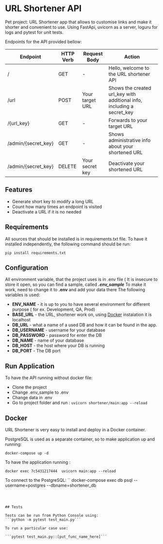 # URL Shortener API

Pet project: URL Shortener app that allows to customise links and make it shorter and convenient to use.
Using FastApi, uvicorn as a server, loguru for logs and pytest for unit tests.

Endpoints for the API provided bellow:

| Endpoint | HTTP Verb | Request Body | Action | 
| -------- | --------- | ------------ | ------ |
| / | GET | - | Hello, welcome to the URL shortener API |
| /url | POST | Your target URL | Shows the created url_key with additional info, including a secret_key |
| /{url_key} | GET | - | Forwards to your target URL |
| /admin/{secret_key} | GET | - | Shows administrative info about your shortened URL |
| /admin/{secret_key} | DELETE | Your secret key | Deactivate your shortened URL | 


## Features

- Generate short key to modify a long URL
- Count how many times an endpoint is visited
- Deactivate a URL if it is no needed


## Requirements

All sources that should be installed is in requirements.txt file.
To have it installed independently, the following command should be run:

```pip install requirements.txt```


## Configuration

All environment variable, that the project uses is in .env file ( It is insecure to store it open, so you can find a sample, called ***.env_sample***
To make it work, need to change it to **.env** and add your data there
The following variables is used:

- **ENV_NAME** - it is up to you to have several environment for different purpose ( for ex. Development, QA, Prod)
- **BASE_URL** - the URL, shortener work on, using [Docker](##Docker) instalation it is localhost
- **DB_URL** - what a name of a used DB and how it can be found in the app.
- **DB_USERNAME** - username for your database
- **DB_PASSWORD** - password for enter the DB
- **DB_NAME** - name of your database
- **DB_HOST** - the host where your DB is running
- **DB_PORT** - The DB port

## Run Application

To have the API running without docker file:

- Clone the project
- Change .env_sample to .env
- Change data in .env
- Go to project folder and run : 
 ```uvicorn shortener/main:app --reload ```

## Docker

URL Shortener is very easy to install and deploy in a Docker container.

PostgreSQL is used as a separate container, so to make application up and running:

```
docker-compose up -d
```

To have the application running :
```
docker exec 7c5431217444  uvicorn main:app --reload
```

To connect to the PostgreSQL:
``
docker-compose exec db psql --username=postgres --dbname=shortener_db
```



## Tests

Tests can be run from Python Console using: 
```python -m pytest test_main.py```

To run a particular case use:

```pytest test_main.py::[put_func_name_here]```


